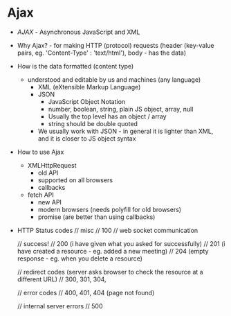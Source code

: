 # Ajax
- _AJAX_ - Asynchronous JavaScript and XML
- Why Ajax? - for making HTTP (protocol) requests (header (key-value pairs, eg. 'Content-Type' : 'text/html'), body - has the data)
- How is the data formatted (content type)
    - understood and editable by us and machines (any language)
        - XML (eXtensible Markup Language)
        - JSON 
            - JavaScript Object Notation
            - number, boolean, string, plain JS object, array, null
            - Usually the top level has an object / array
            - string should be double quoted
        - We usually work with JSON - in general it is lighter than XML, and it is closer to JS object syntax
- How to use Ajax
    - XMLHttpRequest
        - old API
        - supported on all browsers
        - callbacks
    - fetch API
        - new API
        - modern browsers (needs polyfill for old browsers)
        - promise (are better than using callbacks)
- HTTP Status codes
    // misc
    // 100
    // web socket communication

    // success!
    // 200 (i have given what you asked for successfully)
    // 201 (i have created a resource - eg. added a new meeting)
    // 204 (empty response - eg. when you delete a resource)

    // redirect codes (server asks browser to check the resource at a different URL)
    // 300, 301, 304, 

    // error codes
    // 400, 401, 404 (page not found)

    // internal server errors
    // 500